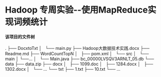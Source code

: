 # Hadoop 专周实验--使用MapReduce实现词频统计
#### 该项目的文件树
.
├── DocxtoTxt
│   └── main.py
├── Hadoop大数据技术实践.docx
├── Readme.md
├── WordCountTopN
│   ├── pom.xml
│   └── src
│       └── main
│           └──...
│               └── Main.java
├── bc_00000LVSQV3ARNLT_05.db
└── data
    ├── data.zip
    ├── docx
    │   ├── 1099.doc
    │   ├── 1284.docx
    │   ├── 1302.docx
    │   └── ...
    └── txt
        ├── 1.txt
        ├── 10.txt
        └── ...